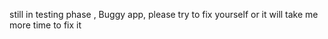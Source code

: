 still in testing phase , Buggy app, please try to fix yourself or it will take me more time to fix it
